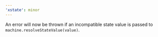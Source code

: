 ```yaml
---
'xstate': minor
---
```


An error will now be thrown if an incompatible state value is passed to `machine.resolveStateValue(value)`.
